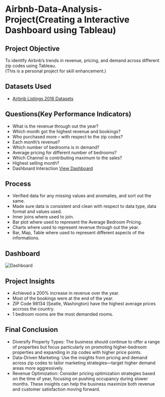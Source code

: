 # Airbnb-Data-Analysis-Project(Creating a Interactive Dashboard using Tableau)
## Project Objective
To identify Airbnb’s trends in revenue, pricing, and demand across different zip codes using Tableau.<br>(This is a personal project for skill enhancement.)
## Datasets Used
 - <a href="https://www.kaggle.com/datasets/alexanderfreberg/airbnb-listings-2016-dataset?resource=download">Airbnb Listings 2016 Datasets</a>
## Questions(Key Performance Indicators)
 - What is the revenue through out the year?<br>
 - Which month got the highest revenue and bookings?<br>
 - Who purchased more – with respect to the zip codes?<br>
 - Each month’s revenue?<br>
 - Which number of bedrooms is in demand?<br>
 - Average pricing for different number of bedrooms?<br>
 - Which Channel is contributing maximum to the sales?<br>
 - Highest selling month?<br>
 - Dashboard Interaction <a href="https://github.com/shijubharathan1234/Airbnb-Data-Analysis-Dashboard-using-Tableau/blob/main/Dashboard.png"> View Dashboard </a><br>
## Process
 - Verified data for any missing values and anomalies, and sort out the same.<br>
 - Made sure data is consistent and clean with respect to data type, data format and values used.<br>
 - Inner joins where used to join.<br>
 - Bar plot where used to represent the Average Bedroom Pricing.<br>
 - Charts where used to represent revenue through out the year.<br>
 - Bar, Map, Table where used to represent different aspects of the informations.<br>
## Dashboard
![Dashboard](https://github.com/user-attachments/assets/6a46c496-eed3-4af5-a1e7-e4767bd148e2)
## Project Insights
 - Achieved a 200% increase in revenue over the year.
 - Most of the bookings were at the end of the year.
 - ZIP Code 98134 (Seatle, Washington) have the highest average prices accross the country.
 - 1 bedroom rooms are the most demanded rooms.
## Final Conclusion
 - Diversify Property Types: The business should continue to offer a range of properties but focus particularly on promoting higher-bedroom properties and expanding in zip codes with higher price points.
 - Data-Driven Marketing: Use the insights from pricing and demand across zip codes to tailor marketing strategies—target higher demand areas more aggressively.
 - Revenue Optimization: Consider pricing optimization strategies based on the time of year, focusing on pushing occupancy during slower months.
These insights can help the business maximize both revenue and customer satisfaction moving forward.







